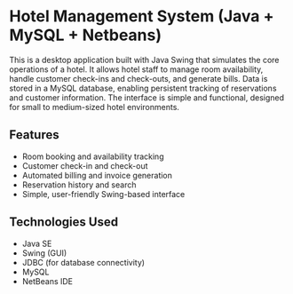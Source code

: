 
# Hotel Management System (Java + MySQL + Netbeans)

This is a desktop application built with Java Swing that simulates the core operations of a hotel. It allows hotel staff to manage room availability, handle customer check-ins and check-outs, and generate bills. Data is stored in a MySQL database, enabling persistent tracking of reservations and customer information. The interface is simple and functional, designed for small to medium-sized hotel environments.

## Features

- Room booking and availability tracking  
- Customer check-in and check-out  
- Automated billing and invoice generation  
- Reservation history and search  
- Simple, user-friendly Swing-based interface  

## Technologies Used

- Java SE  
- Swing (GUI)  
- JDBC (for database connectivity)  
- MySQL  
- NetBeans IDE  
